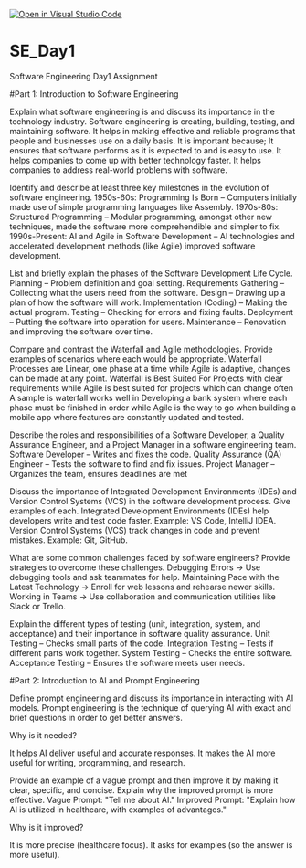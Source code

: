 [![Open in Visual Studio Code](https://classroom.github.com/assets/open-in-vscode-2e0aaae1b6195c2367325f4f02e2d04e9abb55f0b24a779b69b11b9e10269abc.svg)](https://classroom.github.com/online_ide?assignment_repo_id=18375507&assignment_repo_type=AssignmentRepo)
# SE_Day1
Software Engineering Day1 Assignment

#Part 1: Introduction to Software Engineering

Explain what software engineering is and discuss its importance in the technology industry.
Software engineering is creating, building, testing, and maintaining software. It helps in making effective and reliable programs that people and businesses use on a daily basis. It is important because;
It ensures that software performs as it is expected to and is easy to use.
It helps companies to come up with better technology faster.
It helps companies to address real-world problems with software.


Identify and describe at least three key milestones in the evolution of software engineering.
1950s-60s: Programming Is Born – Computers initially made use of simple programming languages like Assembly.
1970s-80s: Structured Programming – Modular programming, amongst other new techniques, made the software more comprehendible and simpler to fix.
1990s-Present: AI and Agile in Software Development – AI technologies and accelerated development methods (like Agile) improved software development.


List and briefly explain the phases of the Software Development Life Cycle.
Planning – Problem definition and goal setting.
Requirements Gathering – Collecting what the users need from the software.
Design – Drawing up a plan of how the software will work.
Implementation (Coding) – Making the actual program.
Testing – Checking for errors and fixing faults.
Deployment – Putting the software into operation for users.
Maintenance – Renovation and improving the software over time.


Compare and contrast the Waterfall and Agile methodologies. Provide examples of scenarios where each would be appropriate.
Waterfall Processes are Linear, one phase at a time while Agile is adaptive, changes can be made at any point.
Waterfall is Best Suited For Projects with clear requirements while Agile is best suited for projects which can change often
A sample is waterfall works well in Developing a bank system where each phase must be finished in order while Agile is the way to go when building a mobile app where features are constantly updated and tested.


Describe the roles and responsibilities of a Software Developer, a Quality Assurance Engineer, and a Project Manager in a software engineering team.
Software Developer – Writes and fixes the code.
Quality Assurance (QA) Engineer – Tests the software to find and fix issues.
Project Manager – Organizes the team, ensures deadlines are met


Discuss the importance of Integrated Development Environments (IDEs) and Version Control Systems (VCS) in the software development process. Give examples of each.
Integrated Development Environments (IDEs) help developers write and test code faster. Example: VS Code, IntelliJ IDEA.
Version Control Systems (VCS) track changes in code and prevent mistakes. Example: Git, GitHub.


What are some common challenges faced by software engineers? Provide strategies to overcome these challenges.
Debugging Errors → Use debugging tools and ask teammates for help.
Maintaining Pace with the Latest Technology → Enroll for web lessons and rehearse newer skills.
Working in Teams → Use collaboration and communication utilities like Slack or Trello.

Explain the different types of testing (unit, integration, system, and acceptance) and their importance in software quality assurance.
Unit Testing – Checks small parts of the code.
Integration Testing – Tests if different parts work together.
System Testing – Checks the entire software.
Acceptance Testing – Ensures the software meets user needs.


#Part 2: Introduction to AI and Prompt Engineering


Define prompt engineering and discuss its importance in interacting with AI models.
Prompt engineering is the technique of querying AI with exact and brief questions in order to get better answers.

Why is it needed?

It helps AI deliver useful and accurate responses.
It makes the AI more useful for writing, programming, and research.


Provide an example of a vague prompt and then improve it by making it clear, specific, and concise. Explain why the improved prompt is more effective.
Vague Prompt: "Tell me about AI."
Improved Prompt: "Explain how AI is utilized in healthcare, with examples of advantages." 

Why is it improved?

It is more precise (healthcare focus).
It asks for examples (so the answer is more useful).
